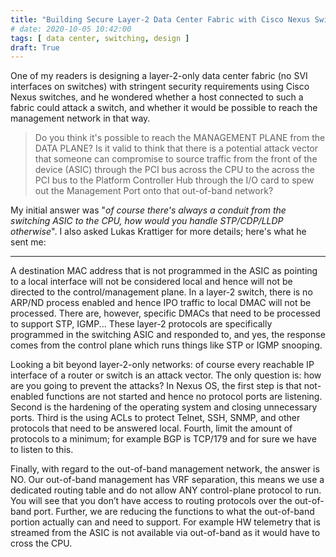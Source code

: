 ```yaml
---
title: "Building Secure Layer-2 Data Center Fabric with Cisco Nexus Switches"
# date: 2020-10-05 10:42:00
tags: [ data center, switching, design ]
draft: True
---
```

One of my readers is designing a layer-2-only data center fabric  (no SVI interfaces on switches) with stringent security requirements using Cisco Nexus switches, and he wondered whether a host connected to such a fabric could attack a switch, and whether it would be possible to reach the management network in that way.

> Do you think it's possible to reach the MANAGEMENT PLANE from the DATA PLANE? Is it valid to think that there is a potential attack vector that someone can compromise to source traffic from the front of the device (ASIC) through the PCI bus across the CPU to the across the PCI bus to the Platform Controller Hub through the I/O card to spew out the Management Port onto that out-of-band network?

My initial answer was "_of course there's always a conduit from the switching ASIC to the CPU, how would you handle STP/CDP/LLDP otherwise_". I also asked Lukas Krattiger for more details; here's what he sent me:
<!--more-->

---

A destination MAC address that is not programmed in the ASIC as pointing to a local interface will not be considered local and hence will not be directed to the control/management plane. In a layer-2 switch, there is no ARP/ND process enabled and hence IPO traffic to local DMAC will not be processed. There are, however,  specific DMACs that need to be processed to support STP, IGMP... These layer-2 protocols are specifically programmed in the switching ASIC and responded to, and yes, the response comes from the control plane which runs things like STP or IGMP snooping.

Looking a bit beyond layer-2-only networks: of course every reachable IP interface of a router or switch is an attack vector. The only question is: how are you going to prevent the attacks? In Nexus OS, the first step is that not-enabled functions are not started and hence no protocol ports are listening. Second is the hardening of the operating system and closing unnecessary ports. Third is the using ACLs to protect Telnet, SSH, SNMP, and other protocols that need to be answered local. Fourth, limit the amount of protocols to a minimum; for example BGP is TCP/179 and for sure we have to listen to this.

Finally, with regard to the out-of-band management network, the answer is NO. Our out-of-band management has VRF separation, this means we use a dedicated routing table and do not allow ANY control-plane protocol to run. You will see that you don’t have access to routing protocols over the out-of-band port. Further, we are reducing the functions to what the out-of-band portion actually can and need to support. For example HW telemetry that is streamed from the ASIC is not available via out-of-band as it would have to cross the CPU.
